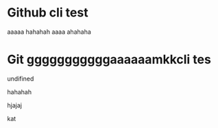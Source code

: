 
# Github cli test
aaaaa
hahahah
aaaa
ahahaha

# Git gggggggggggaaaaaamkkcli tes


undifined

hahahah


hjajaj

kat

